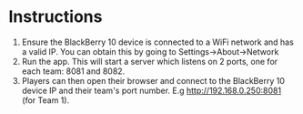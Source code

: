 Instructions
===
1. Ensure the BlackBerry 10 device is connected to a WiFi network and has a valid IP. You can obtain this by going to Settings->About->Network
2. Run the app. This will start a server which listens on 2 ports, one for each team: 8081 and 8082.
3. Players can then open their browser and connect to the BlackBerry 10 device IP and their team's port number. E.g http://192.168.0.250:8081 (for Team 1). 
